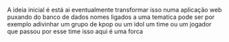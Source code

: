 A ideia inicial é está ai
eventualmente transformar isso numa aplicação web puxando do banco de dados nomes ligados a uma tematica 
pode ser por exemplo adivinhar um grupo de kpop 
ou um idol
um time
ou um jogador 
que passou por esse time 
isso aqui é uma forca
